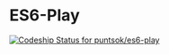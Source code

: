 # ES6-Play

[ ![Codeship Status for puntsok/es6-play](https://codeship.io/projects/826f2970-27f2-0132-cf3a-4a6b6207d86d/status)](https://codeship.io/projects/37866)